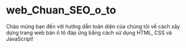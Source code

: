 # web_Chuan_SEO_o_to

Chào mừng bạn đến với hướng dẫn toàn diện của chúng tôi về cách xây dựng trang web bán ô tô đáp ứng bằng cách sử dụng HTML, CSS và JavaScript!

